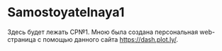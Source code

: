 # Samostoyatelnaya1
Здесь будет лежать СР№1.
Мною была создана персональная web-страница с помощью данного сайта https://dash.plot.ly/.
